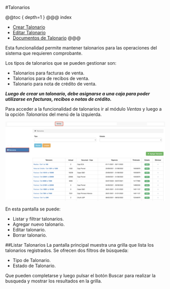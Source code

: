 #Talonarios

@@toc { depth=1 }
@@@ index
* [Crear Talonario](crear_talonario.md)
* [Editar Talonario](editar_talonario.md)
* [Documentos de Talonario](documentos_de_talonario.md)
@@@

Esta funcionalidad permite mantener talonarios para las operaciones
del sistema que requieren comprobante.

Los tipos de talonarios que se pueden gestionar son:

- Talonarios para facturas de venta.
- Talonarios para de recibos de venta.
- Talonario para nota de crédito de venta.

***Luego de crear un talonario, debe asignarse a una caja para poder utilizarse
en facturas, recibos o notas de crédito.***

Para acceder a la funcionalidad de talonarios ir al módulo *Ventas* y luego
a la opción *Talonarios* del menú de la izquierda.


![Acceder a Talonarios](img/talonarios.png)

En esta pantalla se puede:

- Listar y filtrar talonarios.
- Agregar nuevo talonario.
- Editar talonario.
- Borrar talonario.


##Listar Talonarios
La pantalla principal muestra una grilla que lista los talonarios registrados.
Se ofrecen dos filtros de búsqueda:

- Tipo de Talonario.
- Estado de Talonario.

Que pueden completarse y luego pulsar el botón Buscar para realizar la busqueda
y mostrar los resultados en la grilla.





